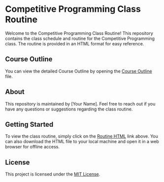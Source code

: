 # Competitive Programming Class Routine

Welcome to the Competitive Programming Class Routine! This repository contains the class schedule and routine for the Competitive Programming class. The routine is provided in an HTML format for easy reference.

## Course Outline

You can view the detailed Course Outline by opening the [Course Outline](./Class-1/Plan.md) file.

## About

This repository is maintained by [Your Name]. Feel free to reach out if you have any questions or suggestions regarding the class routine.

## Getting Started

To view the class routine, simply click on the [Routine HTML](routine.html) link above. You can also download the HTML file to your local machine and open it in a web browser for offline access.

## License

This project is licensed under the [MIT License](LICENSE).
